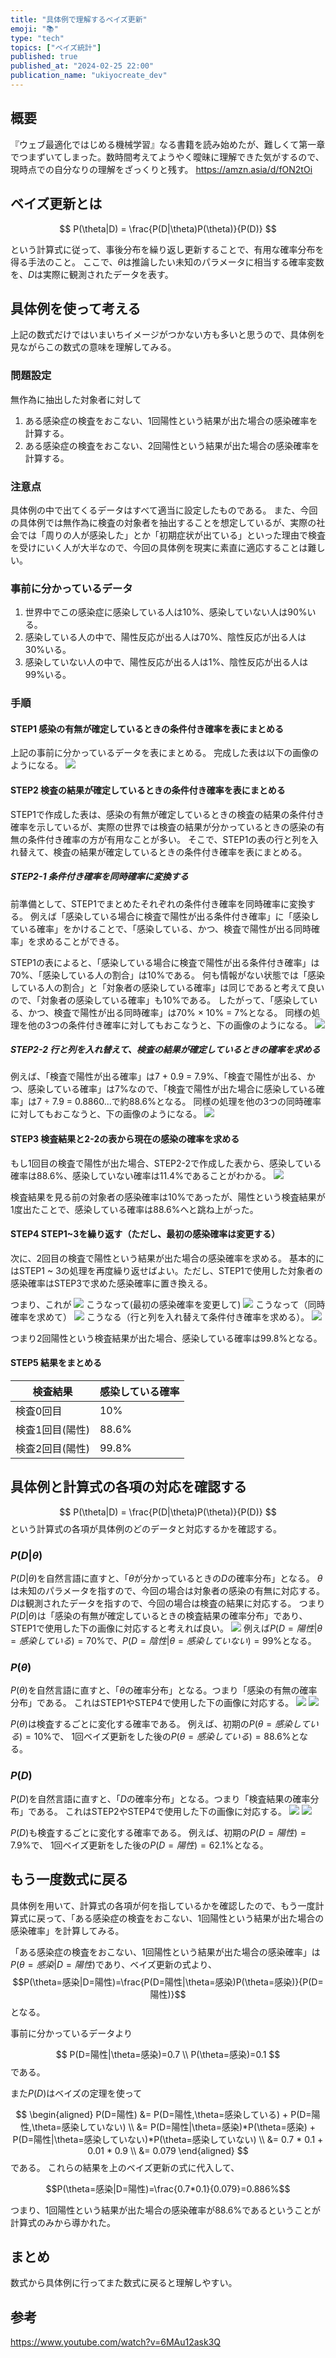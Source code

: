 ```yaml
---
title: "具体例で理解するベイズ更新"
emoji: "📚"
type: "tech"
topics: ["ベイズ統計"]
published: true
published_at: "2024-02-25 22:00"
publication_name: "ukiyocreate_dev"
---
```


## 概要
『ウェブ最適化ではじめる機械学習』なる書籍を読み始めたが、難しくて第一章でつまずいてしまった。数時間考えてようやく曖昧に理解できた気がするので、現時点での自分なりの理解をざっくりと残す。
https://amzn.asia/d/fON2tOi

## ベイズ更新とは
$$
P(\theta|D) = \frac{P(D|\theta)P(\theta)}{P(D)}
$$

という計算式に従って、事後分布を繰り返し更新することで、有用な確率分布を得る手法のこと。
ここで、$\theta$は推論したい未知のパラメータに相当する確率変数を、$D$は実際に観測されたデータを表す。

## 具体例を使って考える
上記の数式だけではいまいちイメージがつかない方も多いと思うので、具体例を見ながらこの数式の意味を理解してみる。

### 問題設定
無作為に抽出した対象者に対して
1. ある感染症の検査をおこない、1回陽性という結果が出た場合の感染確率を計算する。
2. ある感染症の検査をおこない、2回陽性という結果が出た場合の感染確率を計算する。

### 注意点
具体例の中で出てくるデータはすべて適当に設定したものである。
また、今回の具体例では無作為に検査の対象者を抽出することを想定しているが、実際の社会では「周りの人が感染した」とか「初期症状が出ている」といった理由で検査を受けにいく人が大半なので、今回の具体例を現実に素直に適応することは難しい。


### 事前に分かっているデータ
1. 世界中でこの感染症に感染している人は10%、感染していない人は90%いる。
2. 感染している人の中で、陽性反応が出る人は70%、陰性反応が出る人は30%いる。
3. 感染していない人の中で、陽性反応が出る人は1%、陰性反応が出る人は99%いる。

### 手順
#### STEP1 感染の有無が確定しているときの条件付き確率を表にまとめる
上記の事前に分かっているデータを表にまとめる。
完成した表は以下の画像のようになる。
![](https://storage.googleapis.com/zenn-user-upload/c56b56afe488-20240220.png)

#### STEP2 検査の結果が確定しているときの条件付き確率を表にまとめる
STEP1で作成した表は、感染の有無が確定しているときの検査の結果の条件付き確率を示しているが、実際の世界では検査の結果が分かっているときの感染の有無の条件付き確率の方が有用なことが多い。
そこで、STEP1の表の行と列を入れ替えて、検査の結果が確定しているときの条件付き確率を表にまとめる。

##### STEP2-1 条件付き確率を同時確率に変換する
前準備として、STEP1でまとめたそれぞれの条件付き確率を同時確率に変換する。
例えば「感染している場合に検査で陽性が出る条件付き確率」に「感染している確率」をかけることで、「感染している、かつ、検査で陽性が出る同時確率」を求めることができる。

STEP1の表によると、「感染している場合に検査で陽性が出る条件付き確率」は70%、「感染している人の割合」は10%である。
何も情報がない状態では「感染している人の割合」と「対象者の感染している確率」は同じであると考えて良いので、「対象者の感染している確率」も10%である。
したがって、「感染している、かつ、検査で陽性が出る同時確率」は70% × 10% = 7%となる。
同様の処理を他の3つの条件付き確率に対してもおこなうと、下の画像のようになる。
![](https://storage.googleapis.com/zenn-user-upload/42a9c3a6ae5d-20240220.png)

##### STEP2-2 行と列を入れ替えて、検査の結果が確定しているときの確率を求める
例えば、「検査で陽性が出る確率」は7 + 0.9 = 7.9%、「検査で陽性が出る、かつ、感染している確率」は7%なので、「検査で陽性が出た場合に感染している確率」は7 ÷ 7.9 = 0.8860...で約88.6%となる。
同様の処理を他の3つの同時確率に対してもおこなうと、下の画像のようになる。
![](https://storage.googleapis.com/zenn-user-upload/cc3031bc9f8f-20240220.png)

#### STEP3 検査結果と2-2の表から現在の感染の確率を求める
もし1回目の検査で陽性が出た場合、STEP2-2で作成した表から、感染している確率は88.6%、感染していない確率は11.4%であることがわかる。
![](https://storage.googleapis.com/zenn-user-upload/4fec9c9dc4d3-20240220.png)

検査結果を見る前の対象者の感染確率は10%であったが、陽性という検査結果が1度出たことで、感染している確率は88.6%へと跳ね上がった。

#### STEP4 STEP1~3を繰り返す（ただし、最初の感染確率は変更する）
次に、2回目の検査で陽性という結果が出た場合の感染確率を求める。
基本的にはSTEP1 ~ 3の処理を再度繰り返せばよい。ただし、STEP1で使用した対象者の感染確率はSTEP3で求めた感染確率に置き換える。

つまり、これが
![](https://storage.googleapis.com/zenn-user-upload/c56b56afe488-20240220.png)
こうなって(最初の感染確率を変更して)
![](https://storage.googleapis.com/zenn-user-upload/f3f3e32ea2ff-20240221.png)
こうなって（同時確率を求めて）
![](https://storage.googleapis.com/zenn-user-upload/9a113f1d6605-20240221.png)
こうなる（行と列を入れ替えて条件付き確率を求める）。
![](https://storage.googleapis.com/zenn-user-upload/8d8a8de28964-20240221.png)

つまり2回陽性という検査結果が出た場合、感染している確率は99.8%となる。

#### STEP5 結果をまとめる
| 検査結果 | 感染している確率 |
| --- | --- |
| 検査0回目 | 10% |
| 検査1回目(陽性) | 88.6% |
| 検査2回目(陽性) | 99.8% |

## 具体例と計算式の各項の対応を確認する
$$
P(\theta|D) = \frac{P(D|\theta)P(\theta)}{P(D)}
$$
という計算式の各項が具体例のどのデータと対応するかを確認する。

### $P(D|\theta)$
$P(D|\theta)$を自然言語に直すと、「$\theta$が分かっているときの$D$の確率分布」となる。
$\theta$は未知のパラメータを指すので、今回の場合は対象者の感染の有無に対応する。
$D$は観測されたデータを指すので、今回の場合は検査の結果に対応する。
つまり$P(D|\theta)$は「感染の有無が確定しているときの検査結果の確率分布」であり、STEP1で使用した下の画像に対応すると考えれば良い。
![](https://storage.googleapis.com/zenn-user-upload/697a74584db4-20240221.png)
例えば$P(D=陽性|\theta=感染している) = 70\%$で、$P(D=陰性|\theta=感染していない) = 99\%$となる。

### $P(\theta)$
$P(\theta)$を自然言語に直すと、「$\theta$の確率分布」となる。つまり「感染の有無の確率分布」である。
これはSTEP1やSTEP4で使用した下の画像に対応する。
![](https://storage.googleapis.com/zenn-user-upload/2938c0717e6f-20240222.png)
![](https://storage.googleapis.com/zenn-user-upload/e4da9d92748d-20240222.png)

$P(\theta)$は検査するごとに変化する確率である。
例えば、初期の$P(\theta=感染している)=10\%$で、
1回ベイズ更新をした後の$P(\theta=感染している)=88.6\%$となる。

### $P(D)$
$P(D)$を自然言語に直すと、「$D$の確率分布」となる。つまり「検査結果の確率分布」である。
これはSTEP2やSTEP4で使用した下の画像に対応する。
![](https://storage.googleapis.com/zenn-user-upload/0b8ac93b849d-20240225.png)
![](https://storage.googleapis.com/zenn-user-upload/ed1a147ba616-20240225.png)

$P(D)$も検査するごとに変化する確率である。
例えば、初期の$P(D=陽性)=7.9\%$で、
1回ベイズ更新をした後の$P(D=陽性)=62.1\%$となる。

## もう一度数式に戻る
具体例を用いて、計算式の各項が何を指しているかを確認したので、もう一度計算式に戻って、「ある感染症の検査をおこない、1回陽性という結果が出た場合の感染確率」を計算してみる。

「ある感染症の検査をおこない、1回陽性という結果が出た場合の感染確率」は$P(\theta=感染|D=陽性)$であり、ベイズ更新の式より、
$$P(\theta=感染|D=陽性)=\frac{P(D=陽性|\theta=感染)P(\theta=感染)}{P(D=陽性)}$$
となる。

事前に分かっているデータより

$$
P(D=陽性|\theta=感染)=0.7 \\
P(\theta=感染)=0.1
$$
である。

また$P(D)$はベイズの定理を使って

$$
\begin{aligned}
P(D=陽性) &= P(D=陽性,\theta=感染している) + P(D=陽性,\theta=感染していない) \\
&= P(D=陽性|\theta=感染)*P(\theta=感染) + P(D=陽性|\theta=感染していない)*P(\theta=感染していない) \\
&= 0.7 * 0.1 + 0.01 * 0.9 \\
&= 0.079
\end{aligned}
$$
である。
これらの結果を上のベイズ更新の式に代入して、

$$P(\theta=感染|D=陽性)=\frac{0.7*0.1}{0.079}=0.886%$$

つまり、1回陽性という結果が出た場合の感染確率が88.6%であるということが計算式のみから導かれた。

## まとめ
数式から具体例に行ってまた数式に戻ると理解しやすい。


## 参考
https://www.youtube.com/watch?v=6MAu12ask3Q
